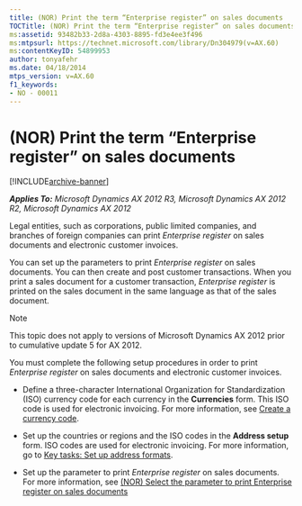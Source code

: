 ```yaml
---
title: (NOR) Print the term “Enterprise register” on sales documents
TOCTitle: (NOR) Print the term “Enterprise register” on sales documents
ms:assetid: 93482b33-2d8a-4303-8895-fd3e4ee3f496
ms:mtpsurl: https://technet.microsoft.com/library/Dn304979(v=AX.60)
ms:contentKeyID: 54899953
author: tonyafehr
ms.date: 04/18/2014
mtps_version: v=AX.60
f1_keywords:
- NO - 00011
---
```


# (NOR) Print the term “Enterprise register” on sales documents 


[!INCLUDE[archive-banner](includes/archive-banner.md)]


_**Applies To:** Microsoft Dynamics AX 2012 R3, Microsoft Dynamics AX 2012 R2, Microsoft Dynamics AX 2012_

Legal entities, such as corporations, public limited companies, and branches of foreign companies can print *Enterprise register* on sales documents and electronic customer invoices.

You can set up the parameters to print *Enterprise register* on sales documents. You can then create and post customer transactions. When you print a sales document for a customer transaction, *Enterprise register* is printed on the sales document in the same language as that of the sales document.


> [!NOTE]
> <P>This topic does not apply to versions of Microsoft Dynamics AX 2012 prior to cumulative update 5 for AX 2012.</P>



You must complete the following setup procedures in order to print *Enterprise register* on sales documents and electronic customer invoices.

  - Define a three-character International Organization for Standardization (ISO) currency code for each currency in the **Currencies** form. This ISO code is used for electronic invoicing. For more information, see [Create a currency code](create-a-currency-code.md).

  - Set up the countries or regions and the ISO codes in the **Address setup** form. ISO codes are used for electronic invoicing. For more information, go to [Key tasks: Set up address formats](key-tasks-set-up-address-formats.md).

  - Set up the parameter to print *Enterprise register* on sales documents. For more information, see [(NOR) Select the parameter to print Enterprise register on sales documents](nor-select-the-parameter-to-print-enterprise-register-on-sales-documents.md)

  


